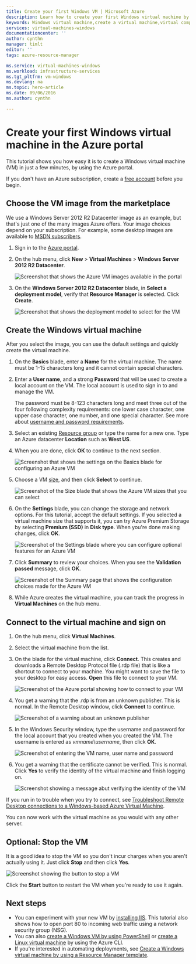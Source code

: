 ```yaml
---
title: Create your first Windows VM | Microsoft Azure
description: Learn how to create your first Windows virtual machine by using the Azure portal.
keywords: Windows virtual machine,create a virtual machine,virtual computer,setting up a virtual machine
services: virtual-machines-windows
documentationcenter: ''
author: cynthn
manager: timlt
editor: ''
tags: azure-resource-manager

ms.service: virtual-machines-windows
ms.workload: infrastructure-services
ms.tgt_pltfrm: vm-windows
ms.devlang: na
ms.topic: hero-article
ms.date: 09/06/2016
ms.author: cynthn

---
```

# Create your first Windows virtual machine in the Azure portal
This tutorial shows you how easy it is to create a Windows virtual machine (VM) in just a few minutes, by using the Azure portal.  

If you don't have an Azure subscription, create a [free account](https://azure.microsoft.com/free/) before you begin.

## Choose the VM image from the marketplace
We use a Windows Server 2012 R2 Datacenter image as an example, but that's just one of the many images Azure offers. Your image choices depend on your subscription. For example, some desktop images are available to [MSDN subscribers](https://azure.microsoft.com/pricing/member-offers/msdn-benefits-details/?WT.mc_id=A261C142F).

1. Sign in to the [Azure portal](https://portal.azure.com).
2. On the hub menu, click **New** > **Virtual Machines** > **Windows Server 2012 R2 Datacenter**.
   
    ![Screenshot that shows the Azure VM images available in the portal](./media/virtual-machines-windows-hero-tutorial/marketplace-new.png)
3. On the **Windows Server 2012 R2 Datacenter** blade, in **Select a deployment model**, verify that **Resource Manager** is selected. Click **Create**.
   
    ![Screenshot that shows the deployment model to select for the VM](./media/virtual-machines-windows-hero-tutorial/deployment-model.png)

## Create the Windows virtual machine
After you select the image, you can use the default settings and quickly create the virtual machine.

1. On the **Basics** blade, enter a **Name** for the virtual machine. The name must be 1-15 characters long and it cannot contain special characters.
2. Enter a **User name**, and a strong **Password** that will be used to create a local account on the VM. The local account is used to sign in to and manage the VM. 
   
    The password must be 8-123 characters long and meet three out of the four following complexity requirements: one lower case character, one upper case character, one number, and one special character. See more about [username and password requirements](virtual-machines-windows-faq.md#what-are-the-username-requirements-when-creating-a-vm).
3. Select an existing [Resource group](../resource-group-overview.md#resource-groups) or type the name for a new one. Type an Azure datacenter **Location** such as **West US**. 
4. When you are done, click **OK** to continue to the next section. 
   
    ![Screenshot that shows the settings on the **Basics** blade for configuring an Azure VM](./media/virtual-machines-windows-hero-tutorial/basics-blade.png)
5. Choose a VM [size](virtual-machines-windows-sizes.md), and then click **Select** to continue. 
   
    ![Screenshot of the Size blade that shows the Azure VM sizes that you can select](./media/virtual-machines-windows-hero-tutorial/size-blade.png)
6. On the **Settings** blade, you can change the storage and network options. For this tutorial, accept the default settings. If you selected a virtual machine size that supports it, you can try Azure Premium Storage by selecting **Premium (SSD)** in **Disk type**. When you're done making changes, click **OK**.
   
    ![Screenshot of the Settings blade where you can configure optional features for an Azure VM](./media/virtual-machines-windows-hero-tutorial/settings-blade.png)
7. Click **Summary** to review your choices. When you see the **Validation passed** message, click **OK**.
   
    ![Screenshot of the Summary page that shows the configuration choices made for the Azure VM](./media/virtual-machines-windows-hero-tutorial/summary-blade.png)
8. While Azure creates the virtual machine, you can track the progress in **Virtual Machines** on the hub menu. 

## Connect to the virtual machine and sign on
1. On the hub menu, click **Virtual Machines**.
2. Select the virtual machine from the list.
3. On the blade for the virtual machine, click **Connect**. This creates and downloads a Remote Desktop Protocol file (.rdp file) that is like a shortcut to connect to your machine. You might want to save the file to your desktop for easy access. **Open** this file to connect to your VM.
   
    ![Screenshot of the Azure portal showing how to connect to your VM](./media/virtual-machines-windows-hero-tutorial/connect.png)
4. You get a warning that the .rdp is from an unknown publisher. This is normal. In the Remote Desktop window, click **Connect** to continue.
   
    ![Screenshot of a warning about an unknown publisher](./media/virtual-machines-windows-hero-tutorial/rdp-warn.png)
5. In the Windows Security window, type the username and password for the local account that you created when you created the VM. The username is entered as *vmname*&#92;*username*, then click **OK**.
   
    ![Screenshot of entering the VM name, user name and password](./media/virtual-machines-windows-hero-tutorial/credentials.png)
6. You get a warning that the certificate cannot be verified. This is normal. Click **Yes** to verify the identity of the virtual machine and finish logging on.
   
   ![Screenshot showing a message abut verifying the identity of the VM](./media/virtual-machines-windows-hero-tutorial/cert-warning.png)

If you run in to trouble when you try to connect, see [Troubleshoot Remote Desktop connections to a Windows-based Azure Virtual Machine](virtual-machines-windows-troubleshoot-rdp-connection.md).

You can now work with the virtual machine as you would with any other server.

## Optional: Stop the VM
It is a good idea to stop the VM so you don't incur charges when you aren't actually using it. Just click **Stop** and then click **Yes**.

![Screenshot showing the button to stop a VM](./media/virtual-machines-windows-hero-tutorial/stop-vm.png)

Click the **Start** button to restart the VM when you're ready to use it again.

## Next steps
* You can experiment with your new VM by [installing IIS](virtual-machines-windows-hero-role.md). This tutorial also shows how to open port 80 to incoming web traffic using a network security group (NSG). 
* You can also [create a Windows VM by using PowerShell](virtual-machines-windows-ps-create.md) or [create a Linux virtual machine](virtual-machines-linux-quick-create-cli.md) by using the Azure CLI.
* If you're interested in automating deployments, see [Create a Windows virtual machine by using a Resource Manager template](virtual-machines-windows-ps-template.md).

